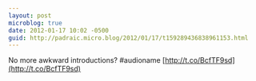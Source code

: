 ```yaml
---
layout: post
microblog: true
date: 2012-01-17 10:02 -0500
guid: http://padraic.micro.blog/2012/01/17/t159289436838961153.html
---
```

No more awkward introductions? #audioname [http://t.co/BcfTF9sd](http://t.co/BcfTF9sd)
